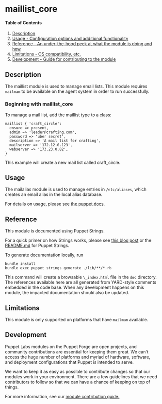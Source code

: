 # maillist_core

#### Table of Contents

1. [Description](#description)
3. [Usage - Configuration options and additional functionality](#usage)
4. [Reference - An under-the-hood peek at what the module is doing and how](#reference)
5. [Limitations - OS compatibility, etc.](#limitations)
6. [Development - Guide for contributing to the module](#development)

## Description

The maillist module is used to manage email lists. This module requires `mailman` to be available on the agent system in order to run successfully.

### Beginning with maillist_core
To manage a mail list, add the maillist type to a class:
```
maillist { 'craft_circle':
  ensure => present,
  admin => 'leader@crafting.com',
  password => 'uber secret',
  description => 'A mail list for crafting',
  mailserver => '172.12.0.123',
  webserver => '173.23.0.82',
}
```
This example will create a new mail list called craft_circle.

## Usage

The mailalias module is used to manage entries in `/etc/aliases`, which creates an email alias in the local alias database.

For details on usage, please see [the puppet docs](https://puppet.com/docs/puppet/latest/types/maillist.html).

## Reference

This module is documented using Puppet Strings.

For a quick primer on how Strings works, please see [this blog post](https://puppet.com/blog/using-puppet-strings-generate-great-documentation-puppet-modules) or the [README.md](https://github.com/puppetlabs/puppet-strings/blob/master/README.md) for Puppet Strings.

To generate documentation locally, run
```
bundle install
bundle exec puppet strings generate ./lib/**/*.rb
```
This command will create a browsable `\_index.html` file in the `doc` directory. The references available here are all generated from YARD-style comments embedded in the code base. When any development happens on this module, the impacted documentation should also be updated.

## Limitations

This module is only supported on platforms that have `mailman` available.

## Development
Puppet Labs modules on the Puppet Forge are open projects, and community contributions are essential for keeping them great. We can't access the huge number of platforms and myriad of hardware, software, and deployment configurations that Puppet is intended to serve.

We want to keep it as easy as possible to contribute changes so that our modules work in your environment. There are a few guidelines that we need contributors to follow so that we can have a chance of keeping on top of things.

For more information, see our [module contribution guide.](https://docs.puppetlabs.com/forge/contributing.html)
